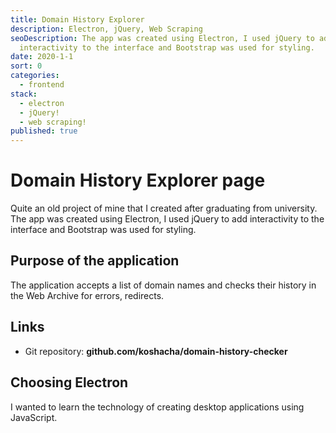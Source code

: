```yaml
---
title: Domain History Explorer
description: Electron, jQuery, Web Scraping
seoDescription: The app was created using Electron, I used jQuery to add
  interactivity to the interface and Bootstrap was used for styling.
date: 2020-1-1
sort: 0
categories:
  - frontend
stack:
  - electron
  - jQuery!
  - web scraping!
published: true
---
```


# Domain History Explorer page

Quite an old project of mine that I created after graduating from university. The app was created using Electron, I used jQuery to add interactivity to the interface and Bootstrap was used for styling.

## **Purpose of the application**

The application accepts a list of domain names and checks their history in the Web Archive for errors, redirects.

## **Links**

- Git repository: **github.com/koshacha/domain-history-checker**

## **Choosing Electron**

I wanted to learn the technology of creating desktop applications using JavaScript.
